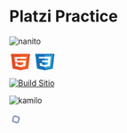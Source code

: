 # Platzi Practice

![nanito](https://user-images.githubusercontent.com/93850511/225448566-20d5cb33-a0f6-45fd-834a-594f522a3bc6.png)

<div style="display: inline_block">
<img align="center" alt="Rafa-HTML" height="30" width="40" src="https://raw.githubusercontent.com/devicons/devicon/master/icons/html5/html5-original.svg">
<img align="center" alt="Rafa-CSS" height="30" width="40" src="https://raw.githubusercontent.com/devicons/devicon/master/icons/css3/css3-original.svg">
</div>

[![Build Sitio](https://res.cloudinary.com/diqy9grnq/image/upload/v1678568991/logos/fly_xqvkin.png)](https://kamblack66.github.io/MyEnanito/)

![kamilo](https://user-images.githubusercontent.com/93850511/225447360-625a7de8-f22a-41e8-ae5c-f6768c5ec097.svg)

 <svg viewBox="0 0 24 24" xmlns="http://www.w3.org/2000/svg" width="24" height="24" fill="none"><style>@keyframes loader13-1{0%{transform:rotate(0)}to{transform:rotate(360deg)}}@keyframes loader13-2{0%{transform:rotate(0)}to{transform:rotate(-360deg)}}</style><path stroke="#0A0A30" stroke-width=".8" d="M7.157 7.157h10v10h-10z" style="animation:loader13-1 3s linear infinite both;transform-origin:center center"/><path stroke="#265BFF" stroke-width=".8" d="M12 5.151l7.071 7.071L12 19.293l-7.071-7.071z" style="animation:loader13-2 3s linear infinite both;transform-origin:center center"/></svg>
